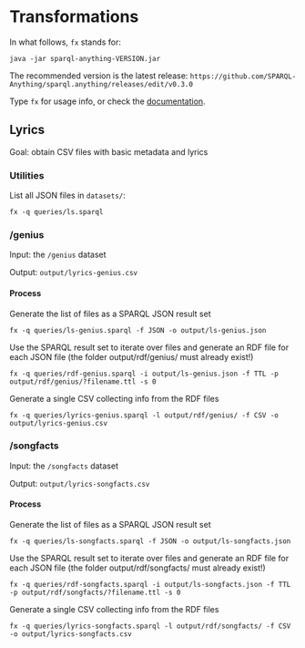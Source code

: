 # Transformations
In what follows, `fx` stands for:
```
java -jar sparql-anything-VERSION.jar
```
The recommended version is the latest release: `https://github.com/SPARQL-Anything/sparql.anything/releases/edit/v0.3.0`

Type `fx` for usage info, or check the [documentation](https://github.com/SPARQL-Anything/sparql.anything/).

## Lyrics
Goal: obtain CSV files with basic metadata and lyrics


### Utilities

List all JSON files in `datasets/`:
```
fx -q queries/ls.sparql
```

### /genius
Input: the `/genius` dataset

Output: `output/lyrics-genius.csv`

#### Process
Generate the list of files as a SPARQL JSON result set
```
fx -q queries/ls-genius.sparql -f JSON -o output/ls-genius.json
```
Use the SPARQL result set to iterate over files and generate an RDF file for each JSON file (the folder output/rdf/genius/ must already exist!)
```
fx -q queries/rdf-genius.sparql -i output/ls-genius.json -f TTL -p output/rdf/genius/?filename.ttl -s 0
```
Generate a single CSV collecting info from the RDF files
```
fx -q queries/lyrics-genius.sparql -l output/rdf/genius/ -f CSV -o output/lyrics-genius.csv
```


### /songfacts
Input: the `/songfacts` dataset

Output: `output/lyrics-songfacts.csv`

#### Process
Generate the list of files as a SPARQL JSON result set
```
fx -q queries/ls-songfacts.sparql -f JSON -o output/ls-songfacts.json
```
Use the SPARQL result set to iterate over files and generate an RDF file for each JSON file (the folder output/rdf/songfacts/ must already exist!)
```
fx -q queries/rdf-songfacts.sparql -i output/ls-songfacts.json -f TTL -p output/rdf/songfacts/?filename.ttl -s 0
```
Generate a single CSV collecting info from the RDF files
```
fx -q queries/lyrics-songfacts.sparql -l output/rdf/songfacts/ -f CSV -o output/lyrics-songfacts.csv
```
